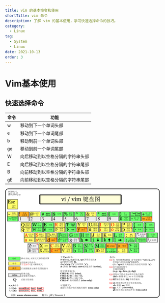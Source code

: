 ```yaml
---
title: vim 的基本命令和使用
shortTitle: vim 命令
description: 了解 vim 的基本使用，学习快速选择命令的技巧。
category:
  - Linux
tag:
  - System
  - Linux
date: 2021-10-13
order: 3
---
```


# Vim基本使用

## 快速选择命令

| 命令 | 功能                             |
| ---- | -------------------------------- |
| w    | 移动到下一个单词头部             |
| e    | 移动到下一个单词尾部             |
| b    | 移动到前一个单词头部             |
| ge   | 移动到前一个单词尾部             |
| W    | 向后移动到以空格分隔的字符串头部 |
| E    | 向后移动到以空格分隔的字符串尾部 |
| B    | 向前移动到以空格分隔的字符串头部 |
| gE   | 向前移动到以空格分隔的字符串尾部 |

![vi-vim](https://raw.githubusercontent.com/Jxpro/PicBed/master/md/2021/10/29-223300.gif)